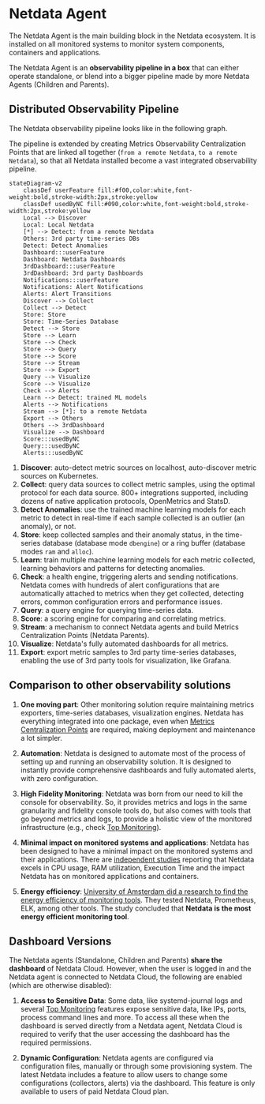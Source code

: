 # Netdata Agent

The Netdata Agent is the main building block in the Netdata ecosystem. It is installed on all monitored systems to monitor system components, containers and applications.

The Netdata Agent is an **observability pipeline in a box** that can either operate standalone, or blend into a bigger pipeline made by more Netdata Agents (Children and Parents).

## Distributed Observability Pipeline

The Netdata observability pipeline looks like in the following graph.

The pipeline is extended by creating Metrics Observability Centralization Points that are linked all together (`from a remote Netdata`, `to a remote Netdata`), so that all Netdata installed become a vast integrated observability pipeline.

```mermaid
stateDiagram-v2
    classDef userFeature fill:#f00,color:white,font-weight:bold,stroke-width:2px,stroke:yellow
    classDef usedByNC fill:#090,color:white,font-weight:bold,stroke-width:2px,stroke:yellow
    Local --> Discover
    Local: Local Netdata
    [*] --> Detect: from a remote Netdata
    Others: 3rd party time-series DBs
    Detect: Detect Anomalies
    Dashboard:::userFeature
    Dashboard: Netdata Dashboards
    3rdDashboard:::userFeature
    3rdDashboard: 3rd party Dashboards
    Notifications:::userFeature
    Notifications: Alert Notifications
    Alerts: Alert Transitions
    Discover --> Collect
    Collect --> Detect
    Store: Store
    Store: Time-Series Database
    Detect --> Store
    Store --> Learn
    Store --> Check
    Store --> Query
    Store --> Score
    Store --> Stream
    Store --> Export
    Query --> Visualize
    Score --> Visualize
    Check --> Alerts
    Learn --> Detect: trained ML models
    Alerts --> Notifications
    Stream --> [*]: to a remote Netdata
    Export --> Others
    Others --> 3rdDashboard
    Visualize --> Dashboard
    Score:::usedByNC
    Query:::usedByNC
    Alerts:::usedByNC
```

1. **Discover**: auto-detect metric sources on localhost, auto-discover metric sources on Kubernetes.
2. **Collect**: query data sources to collect metric samples, using the optimal protocol for each data source. 800+ integrations supported, including dozens of native application protocols, OpenMetrics and StatsD.
3. **Detect Anomalies**: use the trained machine learning models for each metric to detect in real-time if each sample collected is an outlier (an anomaly), or not.
4. **Store**: keep collected samples and their anomaly status, in the time-series database (database mode `dbengine`) or a ring buffer (database modes `ram` and `alloc`).
5. **Learn**: train multiple machine learning models for each metric collected, learning behaviors and patterns for detecting anomalies.
6. **Check**: a health engine, triggering alerts and sending notifications. Netdata comes with hundreds of alert configurations that are automatically attached to metrics when they get collected, detecting errors, common configuration errors and performance issues.
7. **Query**: a query engine for querying time-series data.
8. **Score**: a scoring engine for comparing and correlating metrics.
9. **Stream**: a mechanism to connect Netdata agents and build Metrics Centralization Points (Netdata Parents).
10. **Visualize**: Netdata's fully automated dashboards for all metrics.
11. **Export**: export metric samples to 3rd party time-series databases, enabling the use of 3rd party tools for visualization, like Grafana.

## Comparison to other observability solutions

1. **One moving part**: Other monitoring solution require maintaining metrics exporters, time-series databases, visualization engines. Netdata has everything integrated into one package, even when [Metrics Centralization Points](/docs/observability-centralization-points/metrics-centralization-points/README.md) are required, making deployment and maintenance a lot simpler.

2. **Automation**: Netdata is designed to automate most of the process of setting up and running an observability solution. It is designed to instantly provide comprehensive dashboards and fully automated alerts, with zero configuration.

3. **High Fidelity Monitoring**: Netdata was born from our need to kill the console for observability. So, it provides metrics and logs in the same granularity and fidelity console tools do, but also comes with tools that go beyond metrics and logs, to provide a holistic view of the monitored infrastructure (e.g., check [Top Monitoring](/docs/top-monitoring-netdata-functions.md)).

4. **Minimal impact on monitored systems and applications**: Netdata has been designed to have a minimal impact on the monitored systems and their applications. There are [independent studies](https://www.ivanomalavolta.com/files/papers/ICSOC_2023.pdf) reporting that Netdata excels in CPU usage, RAM utilization, Execution Time and the impact Netdata has on monitored applications and containers.

5. **Energy efficiency**: [University of Amsterdam did a research to find the energy efficiency of monitoring tools](https://twitter.com/IMalavolta/status/1734208439096676680). They tested Netdata, Prometheus, ELK, among other tools. The study concluded that **Netdata is the most energy efficient monitoring tool**.

## Dashboard Versions

The Netdata agents (Standalone, Children and Parents) **share the dashboard** of Netdata Cloud. However, when the user is logged in and the Netdata agent is connected to Netdata Cloud, the following are enabled (which are otherwise disabled):

1. **Access to Sensitive Data**: Some data, like systemd-journal logs and several [Top Monitoring](/docs/top-monitoring-netdata-functions.md) features expose sensitive data, like IPs, ports, process command lines and more. To access all these when the dashboard is served directly from a Netdata agent, Netdata Cloud is required to verify that the user accessing the dashboard has the required permissions.

2. **Dynamic Configuration**: Netdata agents are configured via configuration files, manually or through some provisioning system. The latest Netdata includes a feature to allow users to change some configurations (collectors, alerts) via the dashboard. This feature is only available to users of paid Netdata Cloud plan.
